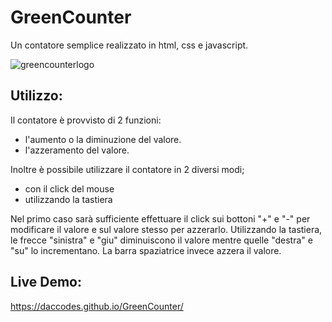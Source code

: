 # GreenCounter


Un contatore semplice realizzato in html, css e javascript.


![greencounterlogo](https://user-images.githubusercontent.com/85349333/125365851-4f892980-e375-11eb-89e7-aad64556c234.png)


## Utilizzo:

Il contatore è provvisto di 2 funzioni:
  - l'aumento o la diminuzione del valore.
  - l'azzeramento del valore.
  
Inoltre è possibile utilizzare il contatore in 2 diversi modi;
  - con il click del mouse
  - utilizzando la tastiera

Nel primo caso sarà sufficiente effettuare il click sui bottoni "+" e "-" per modificare il valore e sul valore stesso per azzerarlo.
Utilizzando la tastiera, le frecce "sinistra" e "giu" diminuiscono il valore mentre quelle "destra" e "su" lo incrementano. La barra spaziatrice invece azzera il valore.

## Live Demo:
https://daccodes.github.io/GreenCounter/
